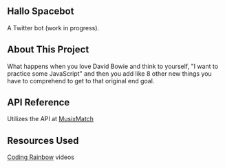 ## Hallo Spacebot

A Twitter bot (work in progress).

## About This Project

What happens when you love David Bowie and think to yourself, "I want to practice some JavaScript" and then you add like 8 other new things you have to comprehend to get to that original end goal.

## API Reference

Utilizes the API at [MusixMatch](https://developer.musixmatch.com/)

## Resources Used

[Coding Rainbow](http://codingrainbow.com) videos
